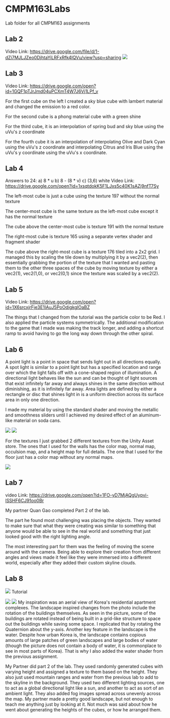 # CMPM163Labs
Lab folder for all CMPM163 assignments

## Lab 2
Video Link: https://drive.google.com/file/d/1-dZi7MJLJZeo0DjhtaYiLRFxRfk4IQVu/view?usp=sharing
![](lab2/lab2part2.png)

## Lab 3
Video Link: https://drive.google.com/open?id=1GQF1pTJrJmd04uPCXmT4W7J6Vj1LPf_v

For the first cube on the left I created a sky blue cube with lambert material and changed the emission to a red color.

For the second cube is a phong material cube with a green shine

For the third cube, it is an interpolation of spring bud and sky blue using the uVu's z coordinate 

For the fourth cube it is an interpolation of interpolating Olive and Dark Cyan using the uVu's z coordinate and interpolating Citrus and Iris Blue using the uVu's y coordinate using the uVu's x coordinate.

## Lab 4
Answers to 24:
a) 8 * u
b) 8 - (8 * v)
c) (3,6) white
Video Link: https://drive.google.com/open?id=1xsqtdokK5F1LJxs5c40K1sAZj9nfT7Sy

The left-most cube is just a cube using the texture 197 without the normal texture

The center-most cube is the same texture as the left-most cube except it has the normal texture

The cube above the center-most cube is texture 191 with the normal texture

The right-most cube is texture 165 using a separate vertex shader and fragment shader

The cube above the right-most cube is a texture 176 tiled into a 2x2 grid. I managed this by scaling the tile down by multiplying it by a vec2(2), then essentially grabbing the portion of the texture that I wanted and pasting them to the other three spaces of the cube by moving texture by either a vec2(1), vec2(1,0), or vec2(0,1) since the texture was scaled by a vec2(2).

## Lab 5
Video Link: https://drive.google.com/open?id=1X6srcxjrFje3E1IAuJ5PoOdigkglOaBZ

The things that I changed from the tutorial was the particle color to be Red. I also applied the particle systems symmetrically. The additional modification to the game that I made was making the track longer, and adding a shortcut ramp to avoid having to go the long way down through the other spiral. 

## Lab 6
A point light is a point in space that sends light out in all directions equally.
A spot light is similar to a point light but has a specified location and range over which the light falls off with a cone-shaped region of illumination. 
A directional light behaves like the sun and can be thought of light sources that exist infinitely far away and always shines in the same direction without diminishing, as it is infinitely far away.
Area lights are defined by either a rectangle or disc that shines light in is a uniform direction across its surface area in only one direction. 

I made my material by using the standard shader and moving the metallic and smoothness sliders until I achieved my desired effect of an aluminum-like material on soda cans.

![](lab6/MyMaterial.png)
![](lab6/MetallicMaterial.png)

For the textures I just grabbed 2 different textures from the Unity Asset store. The ones that I used for the walls has the color map, normal map, occulsion map, and a height map for full details. The one that I used for the floor just has a color map without any normal maps. 

![](lab6/myScene.png)

## Lab 7 

video Link: https://drive.google.com/open?id=1FO-yD7MjAQgUypvi-lSSHF6CJ91oo0Br

My partner Quan Gao completed Part 2 of the lab.

The part he found most challenging was placing the objects. They wanted to make sure that what they were creating was similar to something that anyone would be able to see in the real world and something that just looked good with the right lighting angle.

The most interesting part for them was the feeling of moving the scene around with the camera. Being able to explore their creation from different angles and views made it feel like they were immersed into a different world, especially after they added their custom skyline clouds.

## Lab 8

![](lab8/tutorial.png)
Tutorial

![](lab8/Inspiration.png)
![](lab8/CityLandscape.png)
My inspiration was an aerial view of Korea's residential apartment complexes. The landscape inspired changes from the photo include the rotation of the buildings themselves. As seen in the picture, some of the buildings are rotated instead of being built in a grid-like structure to space out the buildings while saving some space. I replicated that by rotating the Quaternion about the y-axis. Another key feature in the landscape is the water. Despite how urban Korea is, the landscape contains copious amounts of large patches of green landscapes and large bodies of water (though the picture does not contain a body of water, it is commonplace to see in most parts of Korea). That is why I also added the water shader from the previous assignment. 

My Partner did part 2 of the lab. They used randomly generated cubes with varying height and assigned a texture to them based on the height. They also just used mountain ranges and water from the previous lab to add to the skyline in the background. They used two different lighting sources, one to act as a global directional light like a sun, and another to act as sort of an ambient light. They also added fog images spread across unevenly across the map. My partner made a pretty good landscape, but not enough to teach me anything just by looking at it. Not much was said about how he went about generating the heights of the cubes, or how he arranged them. 


